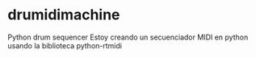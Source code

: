 # drumidimachine
Python drum sequencer
Estoy creando un secuenciador MIDI en python usando la biblioteca python-rtmidi
